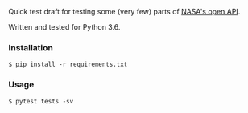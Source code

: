 Quick test draft for testing some (very few) parts of [NASA's open API](https://api.nasa.gov/index.html#getting-started).

Written and tested for Python 3.6.

### Installation

    $ pip install -r requirements.txt


### Usage

    $ pytest tests -sv

